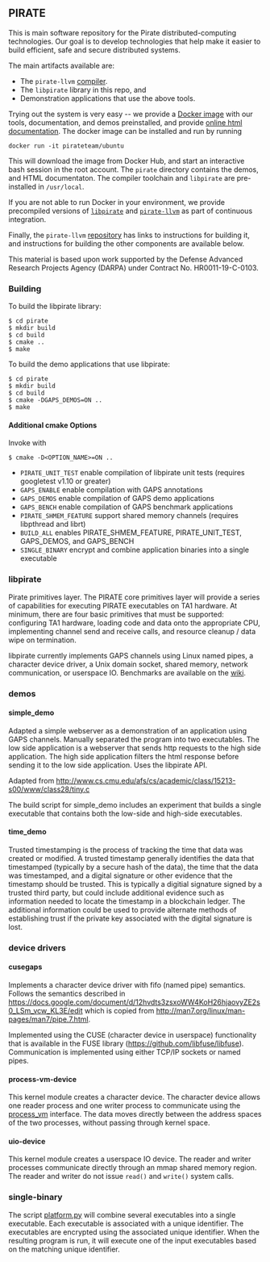 ## PIRATE

This is main software repository for the Pirate distributed-computing
technologies.  Our goal is to develop technologies that help make
it easier to build efficient, safe and secure distributed systems.

The main artifacts available are:

 * The `pirate-llvm` [compiler](https://github.com/GaloisInc/pirate-llvm).
 * The `libpirate` library in this repo, and
 * Demonstration applications that use the above tools.

Trying out the system is very easy -- we provide a [Docker
image](https://hub.docker.com/r/pirateteam/ubuntu) with our tools,
documentation, and demos preinstalled, and provide [online html
documentation](https://pirate-annotations.readthedocs.io).  The docker
image can be installed and run by running

```
docker run -it pirateteam/ubuntu
```

This will download the image from Docker Hub, and start an interactive
bash session in the root account.  The `pirate` directory contains the
demos, and HTML documentaton.  The compiler toolchain and `libpirate`
are pre-installed in `/usr/local`.

If you are not able to run Docker in your environment, we provide
precompiled versions of [`libpirate`](https://github.com/GaloisInc/pirate/actions)
and [`pirate-llvm`](https://github.com/GaloisInc/pirate-llvm/actions)
as part of continuous integration.

Finally, the `pirate-llvm` [repository](https://github.com/GaloisInc/pirate-llvm) has
links to instructions for building it, and instructions for building the
other components are available below.

This material is based upon work supported by the Defense Advanced Research Projects Agency (DARPA) under Contract No. HR0011-19-C-0103.

### Building

To build the libpirate library:

```
$ cd pirate
$ mkdir build
$ cd build
$ cmake ..
$ make
```

To build the demo applications that use libpirate:

```
$ cd pirate
$ mkdir build
$ cd build
$ cmake -DGAPS_DEMOS=ON ..
$ make
```

#### Additional cmake Options

Invoke with

```
$ cmake -D<OPTION_NAME>=ON ..
```

 * ```PIRATE_UNIT_TEST``` enable compilation of libpirate unit tests (requires googletest v1.10 or greater)
 * ```GAPS_ENABLE``` enable compilation with GAPS annotations
 * ```GAPS_DEMOS``` enable compilation of GAPS demo applications
 * ```GAPS_BENCH``` enable compilation of GAPS benchmark applications
 * ```PIRATE_SHMEM_FEATURE``` support shared memory channels (requires libpthread and librt)
 * ```BUILD_ALL``` enables PIRATE_SHMEM_FEATURE, PIRATE_UNIT_TEST, GAPS_DEMOS, and GAPS_BENCH
 * ```SINGLE_BINARY``` encrypt and combine application binaries into a single executable

### libpirate

Pirate primitives layer. The PIRATE core primitives layer
will provide a series of capabilities for executing PIRATE executables
on TA1 hardware. At minimum, there are four basic primitives that must
be supported: configuring TA1 hardware, loading code and data onto the
appropriate CPU, implementing channel send and receive calls, and resource
cleanup / data wipe on termination.

libpirate currently implements GAPS channels using Linux named pipes,
a character device driver, a Unix domain socket, shared memory,
network communication, or userspace IO. Benchmarks are available on
the [wiki](https://github.com/GaloisInc/pirate/wiki/libpirate-benchmarks).

### demos

#### simple_demo

Adapted a simple webserver as a demonstration of an application using GAPS
channels. Manually separated the program into two executables. The low side
application is a webserver that sends http requests to the high side
application. The high side application filters the html response before
sending it to the low side application. Uses the libpirate API.

Adapted from http://www.cs.cmu.edu/afs/cs/academic/class/15213-s00/www/class28/tiny.c

The build script for simple_demo includes an experiment that builds
a single executable that contains both the low-side and high-side
executables.

#### time_demo

Trusted timestamping is the process of tracking the time that data was created or modified. A trusted timestamp generally identifies the data that timestamped (typically by a secure hash of the data), the time that the data was timestamped, and a digital signature or other evidence that the timestamp should be trusted. This is typically a digitial signature signed by a trusted third party, but could include additional evidence such as information needed to locate the timestamp in a blockchain ledger. The additional information could be used to provide alternate methods of establishing trust if the private key associated with the digital signature is lost.

### device drivers

#### cusegaps

Implements a character device driver with fifo (named pipe) semantics.
Follows the semantics described in https://docs.google.com/document/d/12hvdts3zsxoWW4KoH26hjaovyZE2s0_LSm_vcw_KL3E/edit which is copied from
http://man7.org/linux/man-pages/man7/pipe.7.html.

Implemented using the CUSE (character device in userspace) functionality
that is available in the FUSE library (https://github.com/libfuse/libfuse).
Communication is implemented using either TCP/IP sockets or named pipes.

#### process-vm-device

This kernel module creates a character device. The character device allows
one reader process and one writer process to communicate using the
[process_vm](https://linux.die.net/man/2/process_vm_writev) interface.
The data moves directly between the address spaces of the two processes,
without passing through kernel space.

#### uio-device

This kernel module creates a userspace IO device. The reader and writer
processes communicate directly through an mmap shared memory region.
The reader and writer do not issue `read()` and `write()` system calls.

### single-binary

The script [platform.py](/single-binary/platform.py) will combine several
executables into a single executable. Each executable is associated with
a unique identifier. The executables are encrypted using the associated
unique identifier. When the resulting program is run, it will execute
one of the input executables based on the matching unique identifier.
